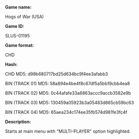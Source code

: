 **Game name:**

Hogs of War (USA)

**Game ID:**

SLUS-01195

**Game format:**

CHD

**Hash:**

CHD MD5: d98b680717bd25d634bc9f4ee3afabb3

BIN (TRACK 01) MD5: 58a894e4be4f8c67df5a5bb19cbb4ea8

BIN (TRACK 02) MD5: 0c44afafe33a6863accc9accb3582e9b

BIN (TRACK 03) MD5: 130459a05923b3a05483d865cb59bc63

BIN (TRACK 04) MD5: 65aea234c174ee35fb574d981fe3fc4f

**Description:**

Starts at main menu with "MULTI-PLAYER" option highlighted.